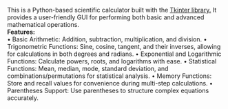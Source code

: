 
  This is a Python-based scientific calculator built with the <a href="https://docs.python.org/3/library/tkinter.html" >Tkinter library.</a> It provides a user-friendly GUI for performing both basic and advanced mathematical operations.
<br>
<b>Features:</b>
<br>
  • Basic Arithmetic: Addition, subtraction, multiplication, and division.
  • Trigonometric Functions: Sine, cosine, tangent, and their inverses, allowing for calculations in both degrees and radians.
  • Exponential and Logarithmic Functions: Calculate powers, roots, and logarithms with ease.
  • Statistical Functions: Mean, median, mode, standard deviation, and combinations/permutations for statistical analysis.
  • Memory Functions: Store and recall values for convenience during multi-step calculations.
  • Parentheses Support: Use parentheses to structure complex equations accurately.
